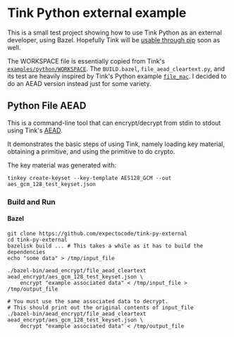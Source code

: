 # Tink Python external example
This is a small test project showing how to use Tink Python as an external developer, using Bazel. Hopefully Tink will be [usable through pip](https://github.com/google/tink/issues/248#issuecomment-606350083) soon as well.

The WORKSPACE file is essentially copied from Tink's [`examples/python/WORKSPACE`](https://github.com/google/tink/blob/master/examples/python/WORKSPACE).
The `BUILD.bazel`, `file_aead_cleartext.py`, and its test are heavily inspired by Tink's
Python example [`file_mac`](https://github.com/google/tink/tree/master/examples/python/file_mac). I decided to do an AEAD version
instead just for some variety.

## Python File AEAD

This is a command-line tool that can encrypt/decrypt from stdin to stdout using Tink's [AEAD](https://github.com/google/tink/blob/master/docs/PRIMITIVES.md#authenticated-encryption-with-associated-data).

It demonstrates the basic steps of using Tink, namely loading key material,
obtaining a primitive, and using the primitive to do crypto.

The key material was generated with:

```shell
tinkey create-keyset --key-template AES128_GCM --out aes_gcm_128_test_keyset.json
```

### Build and Run

#### Bazel

```shell
git clone https://github.com/expectocode/tink-py-external
cd tink-py-external
bazelisk build ... # This takes a while as it has to build the dependencies
echo "some data" > /tmp/input_file

./bazel-bin/aead_encrypt/file_aead_cleartext aead_encrypt/aes_gcm_128_test_keyset.json \
    encrypt "example associated data" < /tmp/input_file > /tmp/output_file

# You must use the same associated data to decrypt.
# This should print out the original contents of input_file
./bazel-bin/aead_encrypt/file_aead_cleartext aead_encrypt/aes_gcm_128_test_keyset.json \
    decrypt "example associated data" < /tmp/output_file
```
